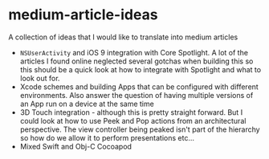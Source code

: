 # medium-article-ideas
A collection of ideas that I would like to translate into medium articles

* `NSUserActivity` and iOS 9 integration with Core Spotlight. A lot of the articles I found online neglected several gotchas when building this so this should be a quick look at how to integrate with Spotlight and what to look out for.
* Xcode schemes and building Apps that can be configured with different environments. Also answer the question of having multiple versions of an App run on a device at the same time
* 3D Touch integration - although this is pretty straight forward. But I could look at how to use Peek and Pop actions from an architectural perspective. The view controller being peaked isn't part of the hierarchy so how do we allow it to perform presentations etc...
* Mixed Swift and Obj-C Cocoapod
